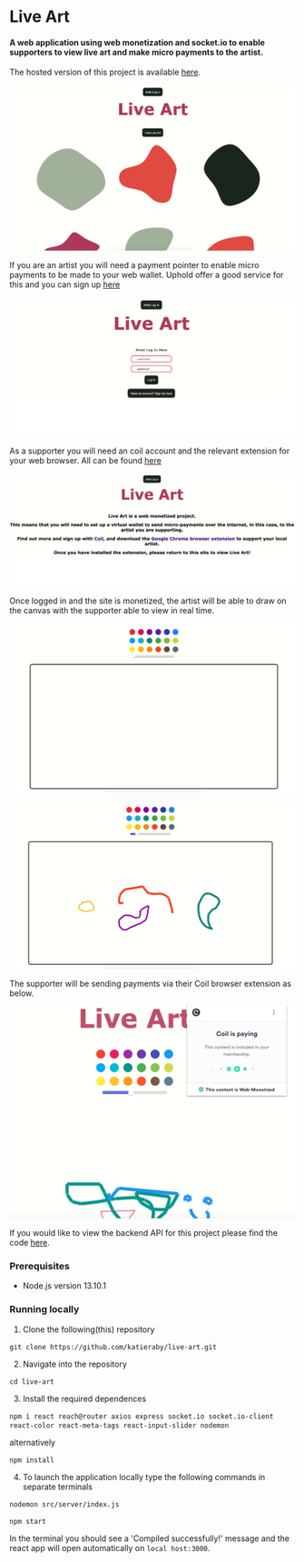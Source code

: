 # Live Art

#### A web application using web monetization and socket.io to enable supporters to view live art and make micro payments to the artist.

The hosted version of this project is available [here](https://live-art.herokuapp.com/).

![Alt text](./screenshots/homepage.png "homepage")

If you are an artist you will need a payment pointer to enable micro payments to be made to your web wallet. Uphold offer a good service for this and you can sign up [here](https://uphold.com/en-gb/)

![Alt text](./screenshots/artistlogin.png "artist log in")

As a supporter you will need an coil account and the relevant extension for your web browser. All can be found [here](https://coil.com/)

![Alt text](./screenshots/notmonetized.png "not monetized message")

Once logged in and the site is monetized, the artist will be able to draw on the canvas with the supporter able to view in real time.

![Alt text](./screenshots/blankcanvas.png "blank canvas")

![Alt text](./screenshots/badart.png "badart")

The supporter will be sending payments via their Coil browser extension as below.

![Monetization in action](./screenshots/live-art-monetization.png "monetization in action")

If you would like to view the backend API for this project please find the code [here](https://github.com/katieraby/live-art-backend).

### **Prerequisites**

- Node.js version 13.10.1

### **Running locally**

1. Clone the following(this) repository

```
git clone https://github.com/katieraby/live-art.git
```

2. Navigate into the repository

```
cd live-art
```

3. Install the required dependences

```
npm i react reach@router axios express socket.io socket.io-client react-color react-meta-tags react-input-slider nodemon
```

alternatively

```
npm install
```

4. To launch the application locally type the following commands in separate terminals

```
nodemon src/server/index.js
```

```
npm start
```

In the terminal you should see a 'Compiled successfully!' message and the react app will open automatically on `local host:3000`.
